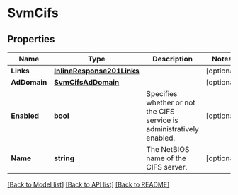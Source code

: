 # SvmCifs

## Properties

Name | Type | Description | Notes
------------ | ------------- | ------------- | -------------
**Links** | [**InlineResponse201Links**](inline_response_201__links.md) |  | [optional] 
**AdDomain** | [**SvmCifsAdDomain**](svm_cifs_ad_domain.md) |  | [optional] 
**Enabled** | **bool** | Specifies whether or not the CIFS service is administratively enabled.  | [optional] 
**Name** | **string** | The NetBIOS name of the CIFS server. | [optional] 

[[Back to Model list]](../README.md#documentation-for-models) [[Back to API list]](../README.md#documentation-for-api-endpoints) [[Back to README]](../README.md)


